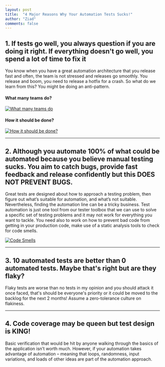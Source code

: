 ```yaml
---
layout: post
title:  "4 Major Reasons Why Your Automation Tests Sucks!"
author: "Ziad"
comments: false
---
```


## 1. If tests go well, you always question if you are doing it right. If everything doesn't go well, you spend a lot of time to fix it

You know when you have a great automation architecture that you release fast and often, the team is not stressed and releases go smoothly. You release and boom, you need to release a hotfix for a crash. So what do we learn from this? You might be doing an anti-pattern.

#### What many teams do?
[![What many teams do](https://i0.wp.com/saeedgatson.com/wp-content/uploads/2015/10/softwaretestingicecreamconeantipattern.png "What many teams do")](https://i0.wp.com/saeedgatson.com/wp-content/uploads/2015/10/softwaretestingicecreamconeantipattern.png "What many teams do")

#### How it should be done?
[![How it should be done?](https://watirmelon.files.wordpress.com/2018/02/ideal-automated-testing-pyramid.jpg "How it should be done?")](https://watirmelon.files.wordpress.com/2018/02/ideal-automated-testing-pyramid.jpg "How it should be done?")

------------

##  2. Although you automate 100% of what could be automated because you believe manual testing sucks. You aim to catch bugs, provide fast feedback and release confidently but this DOES NOT PREVENT BUGS.

Great tests are designed about how to approach a testing problem, then figure out what’s suitable for automation, and what’s not suitable. Nevertheless, finding the automation line can be a tricky business. Test automation is just one tool from our tester toolbox that we can use to solve a specific set of testing problems and it may not work for everything you want to tackle. You need also to work on how to prevent bad code from getting in your production code, make use of a static analysis tools to check for code smells.

[![Code Smells](https://miro.medium.com/max/450/1*HuRYehHuKag-ZnU0CP3JTg.jpeg "Code Smells")](hhttps://miro.medium.com/max/450/1*HuRYehHuKag-ZnU0CP3JTg.jpeg "Code Smells")

------------

## 3. 10 automated tests are better than 0 automated tests. Maybe that's right but are they flaky?

Flaky tests are worse than no tests in my opinion and you should attack it once faced, that's should be everyone's priority or it could be moved to the backlog for the next 2 months! Assume a zero-tolerance culture on flakiness.

------------

## 4. Code coverage may be queen but test design is KING!

Basic verification that would be hit by anyone walking through the basics of the application isn’t worth much. However, if your automation takes advantage of automation – meaning that loops, randomness, input variations, and loads of other ideas are part of the automation approach.
